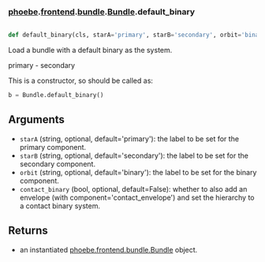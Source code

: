 ### [phoebe](phoebe.md).[frontend](phoebe.frontend.md).[bundle](phoebe.frontend.bundle.md).[Bundle](phoebe.frontend.bundle.Bundle.md).default_binary

```py

def default_binary(cls, starA='primary', starB='secondary', orbit='binary', contact_binary=False)

```



Load a bundle with a default binary as the system.

primary - secondary

This is a constructor, so should be called as:

```py
b = Bundle.default_binary()
```

Arguments
-----------
* `starA` (string, optional, default='primary'): the label to be set for
    the primary component.
* `starB` (string, optional, default='secondary'): the label to be set for
    the secondary component.
* `orbit` (string, optional, default='binary'): the label to be set for
    the binary component.
* `contact_binary` (bool, optional, default=False): whether to also
    add an envelope (with component='contact_envelope') and set the
    hierarchy to a contact binary system.

Returns
-----------
* an instantiated [phoebe.frontend.bundle.Bundle](phoebe.frontend.bundle.Bundle.md) object.

